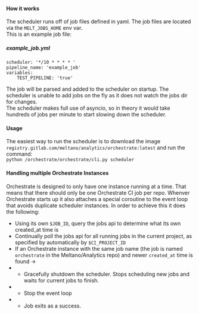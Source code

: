 #### How it works

The scheduler runs off of job files defined in yaml. The job files are located via the `MELT_JOBS_HOME` env var.  
This is an example job file:  
  
##### __example_job.yml__
```
scheduler: '*/10 * * * * '
pipeline_name: 'example_job'
variables:
    TEST_PIPELINE: 'true'
```

The job will be parsed and added to the scheduler on startup. The scheduler is unable to add jobs on the fly as it does not watch the jobs dir for changes.  
The scheduler makes full use of asyncio, so in theory it would take hundreds of jobs per minute to start slowing down the scheduler.  

#### Usage  
The easiest way to run the scheduler is to download the image `registry.gitlab.com/meltano/analytics/orchestrate:latest` and run the command:  
`python /orchestrate/orchestrate/cli.py scheduler`

#### Handling multiple Orchestrate Instances
Orchestrate is designed to only have one instance running at a time. That means that there should only be
one Orchestrate CI job per repo. Whenver Orchestrate starts up it also attaches a special coroutine to the
event loop that avoids duplicate scheduler instances.
In order to achieve this it does the following:  
- Using its own `$JOB_ID`, query the jobs api to determine what its own created_at time is
- Continually poll the jobs api for all running jobs in the current project, as specified by automatically by `$CI_PROJECT_ID`
- If an Orchestrate instance with the same job name (the job is named `orchestrate` in the Meltano/Analytics repo) and newer `created_at` time is found -> 
- - Gracefully shutdown the scheduler. Stops scheduling new jobs and waits for current jobs to finish.
- - Stop the event loop
- - Job exits as a success.